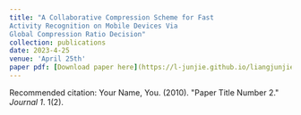 ```yaml
---
title: "A Collaborative Compression Scheme for Fast
Activity Recognition on Mobile Devices Via
Global Compression Ratio Decision"
collection: publications
date: 2023-4-25
venue: 'April 25th'
paper pdf: [Download paper here](https://l-junjie.github.io/liangjunjie.github.io/files/A_Collaborative_Compression_Scheme_for_Fast_Activity_Recognition_on_Mobile_Devices_Via_Global_Compression_Ratio_Decision.pdf)
---
```

Recommended citation: Your Name, You. (2010). "Paper Title Number 2." <i>Journal 1</i>. 1(2).

